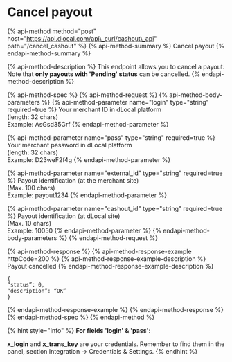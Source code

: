 # Cancel payout

{% api-method method="post" host="https://api.dlocal.com/api\_curl/cashout\_api" path="/cancel\_cashout" %}
{% api-method-summary %}
Cancel payout
{% endapi-method-summary %}

{% api-method-description %}
This endpoint allows you to cancel a payout. Note that **only payouts with 'Pending' status** can be cancelled.
{% endapi-method-description %}

{% api-method-spec %}
{% api-method-request %}
{% api-method-body-parameters %}
{% api-method-parameter name="login" type="string" required=true %}
Your merchant ID in dLocal platform   
\(length: 32 chars\)  
Example: AsGsd35Grf
{% endapi-method-parameter %}

{% api-method-parameter name="pass" type="string" required=true %}
Your merchant password in dLocal platform   
\(length: 32 chars\)  
Example: D23weF2f4g
{% endapi-method-parameter %}

{% api-method-parameter name="external\_id" type="string" required=true %}
Payout identification \(at the merchant site\)  
\(Max. 100 chars\)  
Example: payout1234
{% endapi-method-parameter %}

{% api-method-parameter name="cashout\_id" type="string" required=true %}
Payout identification \(at dLocal site\)  
\(Max. 10 chars\)  
Example: 10050
{% endapi-method-parameter %}
{% endapi-method-body-parameters %}
{% endapi-method-request %}

{% api-method-response %}
{% api-method-response-example httpCode=200 %}
{% api-method-response-example-description %}
Payout cancelled
{% endapi-method-response-example-description %}

```text
{
“status”: 0,
“description”: “OK”
}
```
{% endapi-method-response-example %}
{% endapi-method-response %}
{% endapi-method-spec %}
{% endapi-method %}

{% hint style="info" %}
**For fields 'login' & 'pass':**

**x\_login** and **x\_trans\_key** are your credentials. Remember to find them in the panel, section Integration -&gt; Credentials & Settings.
{% endhint %}

